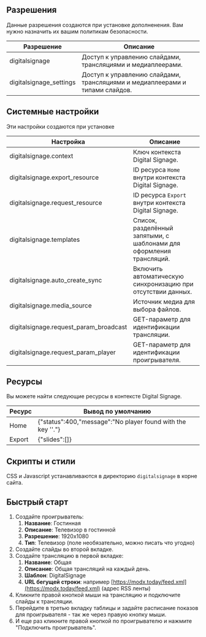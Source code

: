 ## Разрешения

Данные разрешения создаются при установке дополненения. Вам нужно назначить их вашим политикам безопасности.

| Разрешение              | Описание                                                                     |
| ----------------------- | ---------------------------------------------------------------------------- |
| digitalsignage          | Доступ к управлению слайдами, трансляциями и медиаплеерами.                  |
| digitalsignage_settings | Доступ к управлению слайдами, трансляциями и медиаплеерами и типами слайдов. |

## Системные настройки

Эти настройки создаются при установке

| Настройка                              | Описание                                                             |
| -------------------------------------- | -------------------------------------------------------------------- |
| digitalsignage.context                 | Ключ контекста Digital Signage.                                      |
| digitalsignage.export_resource         | ID ресурса `Home` внутри контекста Digital Signage.                  |
| digitalsignage.request_resource        | ID ресурса `Export` внутри контекста Digital Signage.                |
| digitalsignage.templates               | Список, разделённый запятыми, с шаблонами для оформления трансляций. |
| digitalsignage.auto_create_sync        | Включить автоматическую синхронизацию при отсутствии данных.         |
| digitalsignage.media_source            | Источник медиа для выбора файлов.                                    |
| digitalsignage.request_param_broadcast | GET-параметр для идентификации трансляции.                           |
| digitalsignage.request_param_player    | GET-параметр для идентификации проигрывателя.                        |

## Ресурсы

Вы можете найти следующие ресурсы в контексте Digital Signage.

| Ресурс | Вывод по умолчанию                                          |
| ------ | ----------------------------------------------------------- |
| Home   | {"status":400,"message":"No player found with the key ''."} |
| Export | {"slides":[]}                                               |

## Скрипты и стили

CSS и Javascript устанавливаются в директорию `digitalsignage` в корне сайта.

## Быстрый старт

1. Создайте проигрыватель:
    1. **Название**: Гостинная
    2. **Описание**: Телевизор в гостинной
    3. **Разрешение**: 1920x1080
    4. **Тип**: Телевизор (поле необязательно, можно писать что угодно)
2. Создайте слайды во второй вкладке.
3. Создайте трансляцию в первой вкладке:
   1. **Название**: Общая
   2. **Описание**: Общая трансляций на каждый день.
   3. **Шаблон**: DigitalSignage
   4. **URL бегущей строки**: например [https://modx.today/feed.xml](https://modx.today/feed.xml) (адрес RSS ленты)
4. Кликните правой кнопкой мыши на трансляцию и подключите слайды к трансляции.
5. Перейдите в третью вкладку таблицы и задайте расписание показов для проигрывателя - так же через правую кнопку мыши.
6. И еще раз кликните правой кнопкой по проигрывателю и нажмите "Подключить проигрыватель".

